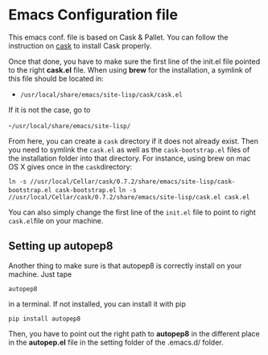 Emacs Configuration file 
========================

This emacs conf. file is based on Cask & Pallet.
You can follow the instruction on [cask](http://cask.readthedocs.org/en/latest/) to install Cask properly.

Once that done,  you have to make  sure the first line  of the init.el
file pointed to  the right **cask.el** file.  When  using **brew** for
the installation, a symlink of this file should be located in:

- ``/usr/local/share/emacs/site-lisp/cask/cask.el``

If it is not the case, go to

-``/usr/local/share/emacs/site-lisp/``

From here, you can create a  ``cask`` directory if it does not already
exist.   Then you  need  to symlink  the ``cask.el``  as  well as  the
``cask-bootstrap.el``  files  of  the installation  folder  into  that
directory. For  instance, using  brew on  mac OS X  gives once  in the
``cask``directory:

``ln -s //usr/local/Cellar/cask/0.7.2/share/emacs/site-lisp/cask-bootstrap.el cask-bootstrap.el``
``ln -s //usr/local/Cellar/cask/0.7.2/share/emacs/site-lisp/cask.el cask.el``

You can also  simply change the first line of  the ``init.el`` file to
point to right ``cask.el``file on your machine.

Setting up autopep8
-------------------

Another thing  to make sure is  that autopep8 is correctly  install on
your machine. Just tape

```
autopep8
```

in a terminal. If not installed, you can install it with pip

``` 
pip install autopep8
```

Then, you  have to  point out  the right path  to **autopep8**  in the
different place  in the **autopep.el**  file in the setting  folder of
the .emacs.d/ folder. 

